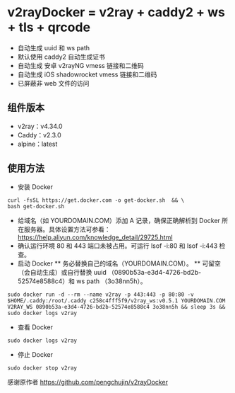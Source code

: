 # v2rayDocker = v2ray + caddy2 + ws + tls + qrcode

* 自动生成 uuid 和 ws path
* 默认使用 caddy2 自动生成证书
* 自动生成 安卓 v2rayNG vmess 链接和二维码
* 自动生成 iOS shadowrocket vmess 链接和二维码
* 已屏蔽非  web 文件的访问

## 组件版本

* v2ray：v4.34.0
* Caddy：v2.3.0
* alpine：latest

## 使用方法

* 安装 Docker 
```
curl -fsSL https://get.docker.com -o get-docker.sh  && \
bash get-docker.sh
```
* 给域名（如 YOURDOMAIN.COM）添加 A 记录，确保正确解析到 Docker 所在服务器。具体设置方法可参看：https://help.aliyun.com/knowledge_detail/29725.html
* 确认运行环境 80 和 443 端口未被占用。可运行 lsof -i:80 和 lsof -i:443 检查。
* 启动 Docker
** 务必替换自己的域名（YOURDOMAIN.COM）。
** 可留空（会自动生成）或自行替换 uuid （0890b53a-e3d4-4726-bd2b-52574e8588c4）和 ws path （3o38nn5h）。

```
sudo docker run -d --rm --name v2ray -p 443:443 -p 80:80 -v $HOME/.caddy:/root/.caddy c258c4fff5f9/v2ray_ws:v0.5.1 YOURDOMAIN.COM V2RAY_WS 0890b53a-e3d4-4726-bd2b-52574e8588c4 3o38nn5h && sleep 3s && sudo docker logs v2ray
```
* 查看 Docker
```
sudo docker logs v2ray
```
* 停止 Docker
```
sudo docker stop v2ray
```

感谢原作者 https://github.com/pengchujin/v2rayDocker